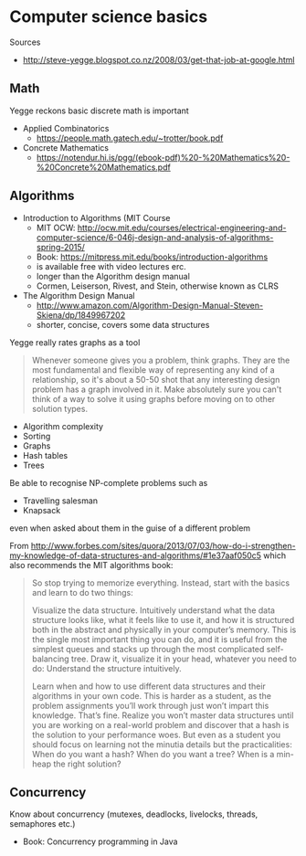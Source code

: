 # Computer science basics

Sources

- http://steve-yegge.blogspot.co.nz/2008/03/get-that-job-at-google.html

## Math

Yegge reckons basic discrete math is important

- Applied Combinatorics
    - https://people.math.gatech.edu/~trotter/book.pdf
- Concrete Mathematics
    - https://notendur.hi.is/pgg/(ebook-pdf)%20-%20Mathematics%20-%20Concrete%20Mathematics.pdf

## Algorithms

- Introduction to Algorithms (MIT Course
    - MIT OCW:
      http://ocw.mit.edu/courses/electrical-engineering-and-computer-science/6-046j-design-and-analysis-of-algorithms-spring-2015/
    - Book: https://mitpress.mit.edu/books/introduction-algorithms
    - is available free with video lectures erc.
    - longer than the Algorithm design manual
    - Cormen, Leiserson, Rivest, and Stein, otherwise known as CLRS
- The Algorithm Design Manual
    - http://www.amazon.com/Algorithm-Design-Manual-Steven-Skiena/dp/1849967202
    - shorter, concise, covers some data structures

Yegge really rates graphs as a tool

> Whenever someone gives you a problem, think graphs. They are the most
> fundamental and flexible way of representing any kind of a relationship, so
> it's about a 50-50 shot that any interesting design problem has a graph
> involved in it. Make absolutely sure you can't think of a way to solve it
> using graphs before moving on to other solution types.

- Algorithm complexity
- Sorting
- Graphs
- Hash tables
- Trees

Be able to recognise NP-complete problems such as

- Travelling salesman
- Knapsack

even when asked about them in the guise of a different problem

From
<http://www.forbes.com/sites/quora/2013/07/03/how-do-i-strengthen-my-knowledge-of-data-structures-and-algorithms/#1e37aaf050c5>
which also recommends the MIT algorithms book:

> So stop trying to memorize everything. Instead, start with the basics and
> learn to do two things:
>
> Visualize the data structure. Intuitively understand what the data structure
> looks like, what it feels like to use it, and how it is structured both in the
> abstract and physically in your computer’s memory. This is the single most
> important thing you can do, and it is useful from the simplest queues and
> stacks up through the most complicated self-balancing tree. Draw it, visualize
> it in your head, whatever you need to do: Understand the structure
> intuitively.
>
> Learn when and how to use different data structures and their algorithms in
> your own code. This is harder as a student, as the problem assignments you’ll
> work through just won’t impart this knowledge. That’s fine. Realize you won’t
> master data structures until you are working on a real-world problem and
> discover that a hash is the solution to your performance woes. But even as a
> student you should focus on learning not the minutia details but the
> practicalities: When do you want a hash? When do you want a tree? When is a
> min-heap the right solution?

## Concurrency

Know about concurrency (mutexes, deadlocks, livelocks, threads, semaphores etc.)

- Book: Concurrency programming in Java
